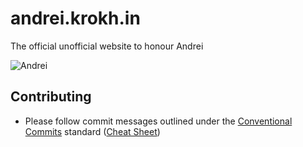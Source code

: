 # andrei.krokh.in
The official unofficial website to honour Andrei

![Andrei](https://andrei.krokh.in/assets/img/andrei.jpg)

## Contributing
- Please follow commit messages outlined under the [Conventional Commits](https://www.conventionalcommits.org/en/v1.0.0/) standard ([Cheat Sheet](https://cheatography.com/albelop/cheat-sheets/conventional-commits))
